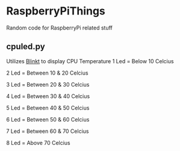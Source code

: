 # RaspberryPiThings
Random code for RaspberryPi related stuff


## cpuled.py
Utilizes [Blinkt](https://thepihut.com/products/blinkt) to display CPU Temperature
1 Led = Below 10 Celcius


2 Led = Between 10 & 20 Celcius

3 Led = Between 20 & 30 Celcius

4 Led = Between 30 & 40 Celcius

5 Led = Between 40 & 50 Celcius

6 Led = Between 50 & 60 Celcius

7 Led = Between 60 & 70 Celcius

8 Led = Above 70 Celcius
